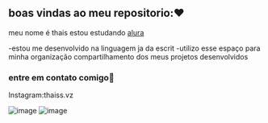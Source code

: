 ## boas vindas ao meu repositorio:❤️
 meu nome é thais
estou estudando [alura](htts://www.alura.com.br)


-estou me desenvolvido na linguagem ja da escrit
-utilizo esse espaço para minha organização compartilhamento dos meus projetos desenvolvidos 

### entre em contato comigo📧

Instagram:thaiss.vz


![image](https://github.com/Thaxxta/Thaxxta/assets/172838556/02ab5592-38d3-4f79-807e-f0441991c773)
![]()![image](https://github.com/Thaxxta/Thaxxta/assets/172838556/a66064d4-fda6-4490-8185-247f745bad3a)



